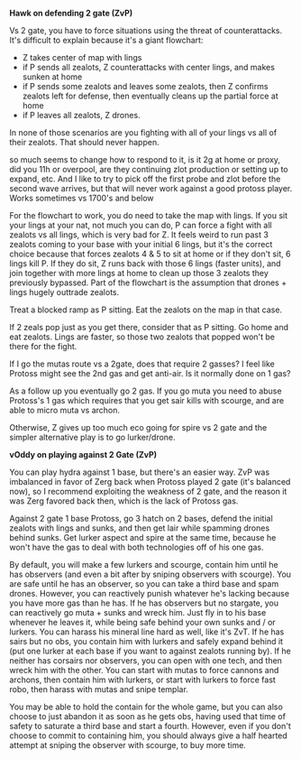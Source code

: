 **__Hawk on defending 2 gate (ZvP)__**

Vs 2 gate, you have to force situations using the threat of counterattacks. It's difficult to explain because it's a giant flowchart:
- Z takes center of map with lings
- if P sends all zealots, Z counterattacks with center lings, and makes sunken at home
- if P sends some zealots and leaves some zealots, then Z confirms zealots left for defense, then eventually cleans up the partial force at home
- if P leaves all zealots, Z drones.

In none of those scenarios are you fighting with all of your lings vs all of their zealots. That should never happen.

so much seems to change how to respond to it, is it 2g at home or proxy, did you 11h or overpool, are they continuing zlot production or setting up to expand, etc.
And I like to try to pick off the first probe and zlot before the second wave arrives, but that will never work against a good protoss player. Works sometimes vs 1700's and below

For the flowchart to work, you do need to take the map with lings. If you sit your lings at your nat, not much you can do, P can force a fight with all zealots vs all lings, which is very bad for Z. It feels weird to run past 3 zealots coming to your base with your initial 6 lings, but it's the correct choice because that forces zealots 4 & 5 to sit at home or if they don't sit, 6 lings kill P. If they do sit, Z runs back with those 6 lings (faster units), and join together with more lings at home to clean up those 3 zealots they previously bypassed. Part of the flowchart is the assumption that drones + lings hugely outtrade zealots.

Treat a blocked ramp as P sitting. Eat the zealots on the map in that case. 

If 2 zeals pop just as you get there, consider that as P sitting. Go home and eat zealots. Lings are faster, so those two zealots that popped won't be there for the fight.

If I go the mutas route vs a 2gate, does that require 2 gasses?  I feel like Protoss might see the 2nd gas and get anti-air.  Is it normally done on 1 gas?

As a follow up you eventually go 2 gas. If you go muta you need to abuse Protoss's 1 gas which requires that you get sair kills with scourge, and are able to micro muta vs archon. 

Otherwise, Z gives up too much eco going for spire vs 2 gate and the simpler alternative play is to go lurker/drone.



**__vOddy on playing against 2 Gate (ZvP)__**

You can play hydra against 1 base, but there's an easier way. ZvP was imbalanced in favor of Zerg back when Protoss played 2 gate (it's balanced now), so I recommend exploiting the weakness of 2 gate, and the reason it was Zerg favored back then, which is the lack of Protoss gas.

Against 2 gate 1 base Protoss, go 3 hatch on 2 bases, defend the initial zealots with lings and sunks, and then get lair while spamming drones behind sunks. Get lurker aspect and spire at the same time, because he won't have the gas to deal with both technologies off of his one gas.

By default, you will make a few lurkers and scourge, contain him until he has observers (and even a bit after by sniping observers with scourge). You are safe until he has an observer, so you can take a third base and spam drones. However, you can reactively punish whatever he's lacking because you have more gas than he has.
If he has observers but no stargate, you can reactively go muta + sunks and wreck him. Just fly in to his base whenever he leaves it, while being safe behind your own sunks and / or lurkers. You can harass his mineral line hard as well, like it's ZvT.
If he has sairs but no obs, you contain him with lurkers and safely expand behind it (put one lurker at each base if you want to against zealots running by).
If he neither has corsairs nor observers, you can open with one tech, and then wreck him with the other. You can start with mutas to force cannons and archons, then contain him with lurkers, or start with lurkers to force fast robo, then harass with mutas and snipe templar.

You may be able to hold the contain for the whole game, but you can also choose to just abandon it as soon as he gets obs, having used that time of safety to saturate a third base and start a fourth. However, even if you don't choose to commit to containing him, you should always give a half hearted attempt at sniping the observer with scourge, to buy more time.

